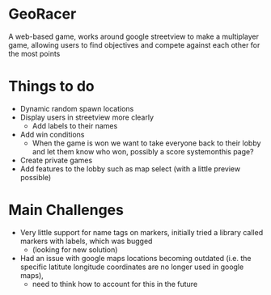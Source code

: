 # GeoRacer

A web-based game, works around google streetview to make a multiplayer game, allowing users to find objectives and compete against each other for the most points

# Things to do

- Dynamic random spawn locations
- Display users in streetview more clearly
  - Add labels to their names
- Add win conditions
	- When the game is won we want to take everyone back to their lobby and let them know who won, possibly a score systemonthis page?
- Create private games
- Add features to the lobby such as map select (with a little preview possible)


# Main Challenges

- Very little support for name tags on markers, initially tried a library called markers with labels, which was bugged 
	- (looking for new solution)
- Had an issue with google maps locations becoming outdated (i.e. the specific latitute longitude coordinates are no longer used in google maps), 
	- need to think how to account for this in the future